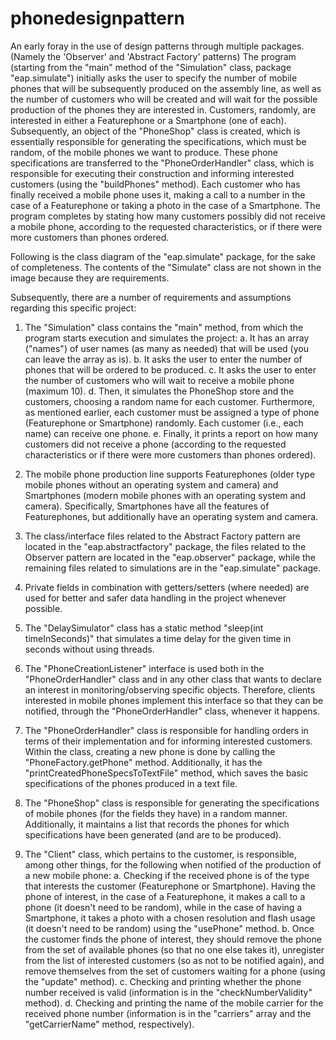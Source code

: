 # phonedesignpattern
An early foray in the use of design patterns through multiple packages. (Namely the 'Observer' and 'Abstract Factory' patterns)
The program (starting from the "main" method of the "Simulation" class, package "eap.simulate") initially asks the user to specify the number of mobile phones that will be subsequently produced on the assembly line, as well as the number of customers who will be created and will wait for the possible production of the phones they are interested in. Customers, randomly, are interested in either a Featurephone or a Smartphone (one of each). Subsequently, an object of the "PhoneShop" class is created, which is essentially responsible for generating the specifications, which must be random, of the mobile phones we want to produce. These phone specifications are transferred to the "PhoneOrderHandler" class, which is responsible for executing their construction and informing interested customers (using the "buildPhones" method). Each customer who has finally received a mobile phone uses it, making a call to a number in the case of a Featurephone or taking a photo in the case of a Smartphone. The program completes by stating how many customers possibly did not receive a mobile phone, according to the requested characteristics, or if there were more customers than phones ordered.

Following is the class diagram of the "eap.simulate" package, for the sake of completeness. The contents of the "Simulate" class are not shown in the image because they are requirements.

Subsequently, there are a number of requirements and assumptions regarding this specific project:

1. The "Simulation" class contains the "main" method, from which the program starts execution and simulates the project:
   a. It has an array ("names") of user names (as many as needed) that will be used (you can leave the array as is).
   b. It asks the user to enter the number of phones that will be ordered to be produced.
   c. It asks the user to enter the number of customers who will wait to receive a mobile phone (maximum 10).
   d. Then, it simulates the PhoneShop store and the customers, choosing a random name for each customer. Furthermore, as mentioned earlier, each customer must be assigned a type of phone (Featurephone or Smartphone) randomly. Each customer (i.e., each name) can receive one phone.
   e. Finally, it prints a report on how many customers did not receive a phone (according to the requested characteristics or if there were more customers than phones ordered).

2. The mobile phone production line supports Featurephones (older type mobile phones without an operating system and camera) and Smartphones (modern mobile phones with an operating system and camera). Specifically, Smartphones have all the features of Featurephones, but additionally have an operating system and camera.

3. The class/interface files related to the Abstract Factory pattern are located in the "eap.abstractfactory" package, the files related to the Observer pattern are located in the "eap.observer" package, while the remaining files related to simulations are in the "eap.simulate" package.

4. Private fields in combination with getters/setters (where needed) are used for better and safer data handling in the project whenever possible.

5. The "DelaySimulator" class has a static method "sleep(int timeInSeconds)" that simulates a time delay for the given time in seconds without using threads.

6. The "PhoneCreationListener" interface is used both in the "PhoneOrderHandler" class and in any other class that wants to declare an interest in monitoring/observing specific objects. Therefore, clients interested in mobile phones implement this interface so that they can be notified, through the "PhoneOrderHandler" class, whenever it happens.

7. The "PhoneOrderHandler" class is responsible for handling orders in terms of their implementation and for informing interested customers. Within the class, creating a new phone is done by calling the "PhoneFactory.getPhone" method. Additionally, it has the "printCreatedPhoneSpecsToTextFile" method, which saves the basic specifications of the phones produced in a text file.

8. The "PhoneShop" class is responsible for generating the specifications of mobile phones (for the fields they have) in a random manner. Additionally, it maintains a list that records the phones for which specifications have been generated (and are to be produced).

9. The "Client" class, which pertains to the customer, is responsible, among other things, for the following when notified of the production of a new mobile phone:
   a. Checking if the received phone is of the type that interests the customer (Featurephone or Smartphone). Having the phone of interest, in the case of a Featurephone, it makes a call to a phone (it doesn't need to be random), while in the case of having a Smartphone, it takes a photo with a chosen resolution and flash usage (it doesn't need to be random) using the "usePhone" method.
   b. Once the customer finds the phone of interest, they should remove the phone from the set of available phones (so that no one else takes it), unregister from the list of interested customers (so as not to be notified again), and remove themselves from the set of customers waiting for a phone (using the "update" method).
   c. Checking and printing whether the phone number received is valid (information is in the "checkNumberValidity" method).
   d. Checking and printing the name of the mobile carrier for the received phone number (information is in the "carriers" array and the "getCarrierName" method, respectively).
